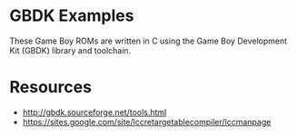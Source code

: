 # GBDK Examples
These Game Boy ROMs are written in C using the Game Boy Development Kit (GBDK) library and toolchain.

# Resources
* http://gbdk.sourceforge.net/tools.html
* https://sites.google.com/site/lccretargetablecompiler/lccmanpage